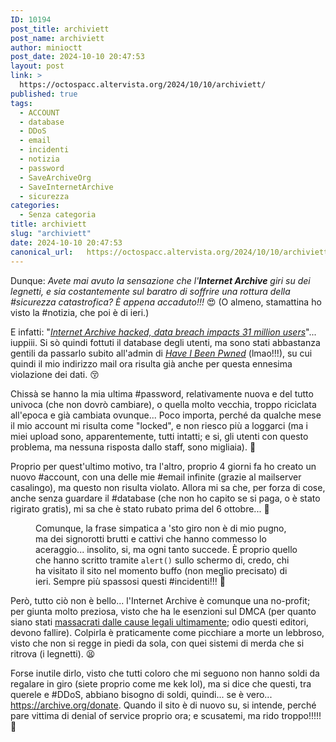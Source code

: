 ```yaml
---
ID: 10194
post_title: archiviett
post_name: archiviett
author: minioctt
post_date: 2024-10-10 20:47:53
layout: post
link: >
  https://octospacc.altervista.org/2024/10/10/archiviett/
published: true
tags:
  - ACCOUNT
  - database
  - DDoS
  - email
  - incidenti
  - notizia
  - password
  - SaveArchiveOrg
  - SaveInternetArchive
  - sicurezza
categories:
  - Senza categoria
title: archiviett
slug: "archiviett"
date: 2024-10-10 20:47:53
canonical_url:   https://octospacc.altervista.org/2024/10/10/archiviett/
---
```

<!-- wp:paragraph -->
<p markdown="1">Dunque: <em>Avete mai avuto la sensazione che l'</em><em><strong>Internet Archive</strong></em><em> giri su dei legnetti, e sia costantemente sul baratro di soffrire una rottura della #sicurezza catastrofica? È appena accaduto!!!</em> 😍 (O almeno, stamattina ho visto la #notizia, che poi è di ieri.)</p>
<!-- /wp:paragraph -->

<!-- wp:paragraph -->
<p markdown="1">E infatti: "<em><a href="https://www.bleepingcomputer.com/news/security/internet-archive-hacked-data-breach-impacts-31-million-users/">Internet Archive hacked, data breach impacts 31 million users</a></em>"... iuppiii. Si sò quindi fottuti il database degli utenti, ma sono stati abbastanza gentili da passarlo subito all'admin di <em><a href="https://haveibeenpwned.com/">Have I Been Pwned</a></em> (lmao!!!), su cui quindi il mio indirizzo mail ora risulta già anche per questa ennesima violazione dei dati. 😚</p>
<!-- /wp:paragraph -->

<!-- wp:paragraph -->
<p markdown="1">Chissà se hanno la mia ultima #password, relativamente nuova e del tutto univoca (che non dovrò cambiare), o quella molto vecchia, troppo riciclata all'epoca e già cambiata ovunque... Poco importa, perché da qualche mese il mio account mi risulta come "locked", e non riesco più a loggarci (ma i miei upload sono, apparentemente, tutti intatti; e si, gli utenti con questo problema, ma nessuna risposta dallo staff, sono migliaia). 🤪</p>
<!-- /wp:paragraph -->

<!-- wp:paragraph -->
<p markdown="1">Proprio per quest'ultimo motivo, tra l'altro, proprio 4 giorni fa ho creato un nuovo #account, con una delle mie #email infinite (grazie al mailserver casalingo), ma questo non risulta violato. Allora mi sa che, per forza di cose, anche senza guardare il #database (che non ho capito se si paga, o è stato rigirato gratis), mi sa che è stato rubato prima del 6 ottobre... 🧐</p>
<!-- /wp:paragraph -->

<!-- wp:paragraph -->
<p markdown="1"></p>
<!-- /wp:paragraph -->

<!-- wp:image {"id":10198,"sizeSlug":"full","linkDestination":"none"} -->
<figure class="wp-block-image size-full"><img src="https://octospacc.github.io/microblog-mirror/assets/uploads/2024/10/image-4.png" alt="" class="wp-image-10198"/><figcaption class="wp-element-caption">Comunque, la frase simpatica a 'sto giro non è di mio pugno, ma dei signorotti brutti e cattivi che hanno commesso lo aceraggio... insolito, si, ma ogni tanto succede. È proprio quello che hanno scritto tramite <code>alert()</code> sullo schermo di, credo, chi ha visitato il sito nel momento buffo (non meglio precisato) di ieri. Sempre più spassosi questi #incidenti!!! 👻</figcaption></figure>
<!-- /wp:image -->

<!-- wp:paragraph -->
<p markdown="1"></p>
<!-- /wp:paragraph -->

<!-- wp:paragraph -->
<p markdown="1">Però, tutto ciò non è bello... l'Internet Archive è comunque una no-profit; per giunta molto preziosa, visto che ha le esenzioni sul DMCA (per quanto siano stati <a href="https://www.wired.com/story/internet-archive-memory-wayback-machine-lawsuits/">massacrati dalle cause legali ultimamente</a>; odio questi editori, devono fallire). Colpirla è praticamente come picchiare a morte un lebbroso, visto che non si regge in piedi da sola, con quei sistemi di merda che si ritrova (i legnetti). 😫</p>
<!-- /wp:paragraph -->

<!-- wp:paragraph -->
<p markdown="1">Forse inutile dirlo, visto che tutti coloro che mi seguono non hanno soldi da regalare in giro (siete proprio come me kek lol), ma si dice che questi, tra querele e #DDoS, abbiano bisogno di soldi, quindi... se è vero... <a href="https://archive.org/donate">https://archive.org/donate</a>. Quando il sito è di nuovo su, si intende, perché pare vittima di denial of service proprio ora; e scusatemi, ma rido troppo!!!!! 💖</p>
<!-- /wp:paragraph -->